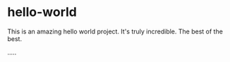 # hello-world

This is an amazing hello world project. It's truly incredible. The best of the best.

.....
